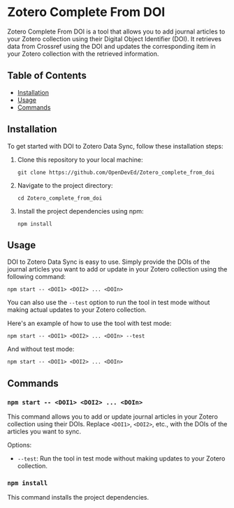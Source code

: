 # Zotero Complete From DOI

Zotero Complete From DOI is a tool that allows you to add journal articles to your Zotero collection using their Digital Object Identifier (DOI). It retrieves data from Crossref using the DOI and updates the corresponding item in your Zotero collection with the retrieved information.

## Table of Contents

- [Installation](#installation)
- [Usage](#usage)
- [Commands](#commands)

## Installation

To get started with DOI to Zotero Data Sync, follow these installation steps:

1. Clone this repository to your local machine:

   ``````
   git clone https://github.com/OpenDevEd/Zotero_complete_from_doi
   ``````

2. Navigate to the project directory:

   ``````
   cd Zotero_complete_from_doi
   ``````

3. Install the project dependencies using npm:

   ``````
   npm install
   ``````

## Usage

DOI to Zotero Data Sync is easy to use. Simply provide the DOIs of the journal articles you want to add or update in your Zotero collection using the following command:

`````` 
npm start -- <DOI1> <DOI2> ... <DOIn>
`````` 

You can also use the `--test` option to run the tool in test mode without making actual updates to your Zotero collection.

Here's an example of how to use the tool with test mode:

`````` 
npm start -- <DOI1> <DOI2> ... <DOIn> --test
`````` 

And without test mode:

`````` 
npm start -- <DOI1> <DOI2> ... <DOIn>
`````` 

## Commands

### `npm start -- <DOI1> <DOI2> ... <DOIn>`

This command allows you to add or update journal articles in your Zotero collection using their DOIs. Replace `<DOI1>`, `<DOI2>`, etc., with the DOIs of the articles you want to sync.

Options:

- `--test`: Run the tool in test mode without making updates to your Zotero collection.

### `npm install`

This command installs the project dependencies.


